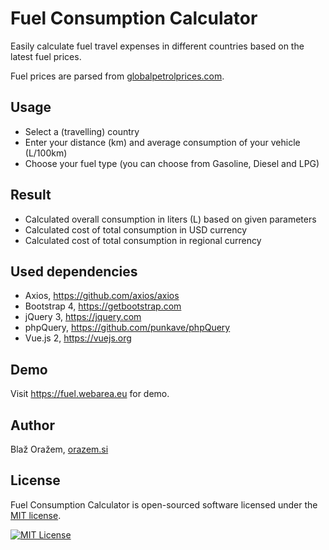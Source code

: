 # Fuel Consumption Calculator

Easily calculate fuel travel expenses in different countries based on the latest fuel prices.

Fuel prices are parsed from [globalpetrolprices.com](https://www.globalpetrolprices.com).

## Usage

* Select a (travelling) country
* Enter your distance (km) and average consumption of your vehicle (L/100km)
* Choose your fuel type (you can choose from Gasoline, Diesel and LPG)

## Result

* Calculated overall consumption in liters (L) based on given parameters
* Calculated cost of total consumption in USD currency
* Calculated cost of total consumption in regional currency

## Used dependencies

* Axios, https://github.com/axios/axios
* Bootstrap 4, https://getbootstrap.com
* jQuery 3, https://jquery.com
* phpQuery, https://github.com/punkave/phpQuery
* Vue.js 2, https://vuejs.org

## Demo

Visit https://fuel.webarea.eu for demo.

## Author

Blaž Oražem, [orazem.si](https://orazem.si)

## License

Fuel Consumption Calculator is open-sourced software licensed under the [MIT license](http://opensource.org/licenses/MIT).

[<img src="https://img.shields.io/packagist/l/doctrine/orm.svg?style=flat-square" alt="MIT License">](LICENSE)
